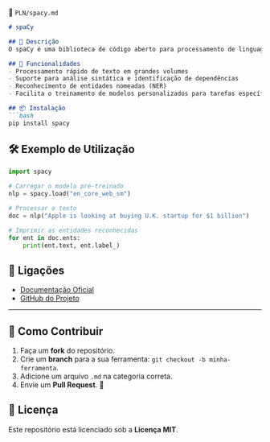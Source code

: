 📌 `PLN/spacy.md`

```md
# spaCy

## 🔹 Descrição
O spaCy é uma biblioteca de código aberto para processamento de linguagem natural, conhecida pela sua rapidez e precisão. É amplamente utilizada para tarefas como análise sintática, reconhecimento de entidades nomeadas (NER), e tokenização.

## 🚀 Funcionalidades
- Processamento rápido de texto em grandes volumes
- Suporte para análise sintática e identificação de dependências
- Reconhecimento de entidades nomeadas (NER)
- Facilita o treinamento de modelos personalizados para tarefas específicas

## 📦 Instalação
```bash
pip install spacy
```

## 🛠️ Exemplo de Utilização
```python
import spacy

# Carregar o modelo pré-treinado
nlp = spacy.load("en_core_web_sm")

# Processar o texto
doc = nlp("Apple is looking at buying U.K. startup for $1 billion")

# Imprimir as entidades reconhecidas
for ent in doc.ents:
    print(ent.text, ent.label_)
```

## 🔗 Ligações
- [Documentação Oficial](https://spacy.io/)
- [GitHub do Projeto](https://github.com/explosion/spaCy)

---

## 🌟 Como Contribuir
1. Faça um **fork** do repositório.
2. Crie um **branch** para a sua ferramenta: `git checkout -b minha-ferramenta`.
3. Adicione um arquivo `.md` na categoria correta.
4. Envie um **Pull Request**. 🎉

## 📜 Licença
Este repositório está licenciado sob a **Licença MIT**.
